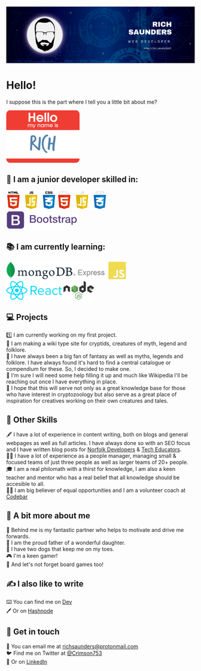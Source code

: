 ![Banner Image](Banner.png)   

# Hello!

I suppose this is the part where I tell you a little bit about me?

![My Name Is](Name.png)
   
## 🔧 I am a junior developer skilled in:
![HTML, CSS, Javascript Logo's](HTML_CSS_JS.png#gh-light-mode-only) ![HTML, CSS, Javascript Logo's](HTML_CSS_JS_Dark.png#gh-dark-mode-only)    
![Bootstrap](Bootstrap.png)    

   
## 📚 I am currently learning:   
![Mongo DB](MongoDB_Logo.png) ![Express JS](ExpressJS.png)   
![React JS](React.png) ![Node JS](Nodejs.png)    
   
## 💻 Projects
1️⃣ I am currently working on my first project.   
🐉 I am making a wiki type site for cryptids, creatures of myth, legend and folklore.   
🦄 I have always been a big fan of fantasy as well as myths, legends and folklore. I have always found it's hard to find a central catalogue or compendium for these. So, I decided to make one.   
🧛 I'm sure I will need some help filling it up and much like Wikipedia I'll be reaching out once I have everything in place.   
🧟 I hope that this will serve not only as a great knowledge base for those who have interest in cryptozoology but also serve as a great place of inspiration for creatives working on their own creatures and tales.   

## 📖 Other Skills
🖋️ I have a lot of experience in content writing, both on blogs and general webpages as well as full articles. I have always done so with an SEO focus and I have written blog posts for [Norfolk Developers](https://www.norfolkdevelopers.com/) & [Tech Educators](https://techeducators.co.uk/).   
🧑‍💼 I have a lot of experience as a people manager, managing small & focused teams of just three people as well as larger teams of 20+ people.   
🎓 I am a real philomath with a thirst for knowledge, I am also a keen teacher and mentor who has a real belief that all knowledge should be accesible to all.   
👨‍🏫 I am big believer of equal opportunities and I am a volunteer coach at [Codebar](https://codebar.io/coaches)    

## 🧠 A bit more about me
👩 Behind me is my fantastic partner who helps to motivate and drive me forwards.   
👧 I am the proud father of a wonderful daughter.   
🐶 I have two dogs that keep me on my toes.  
🎮 I'm a keen gamer!   
🎲 And let's not forget board games too!   

## ✍️ I also like to write
⌨️ You can find me on [Dev](https://dev.to/crimson753)   
🖊️ Or on [Hashnode](https://hashnode.com/@Rich89)   

## 💬 Get in touch
📧 You can email me at richsaunders@protonmail.com   
🐦 Find me on Twitter at [@Crimson753](https://twitter.com/Crimson753)   
🤝 Or on [LinkedIn](https://www.linkedin.com/in/rich-saunders/)
